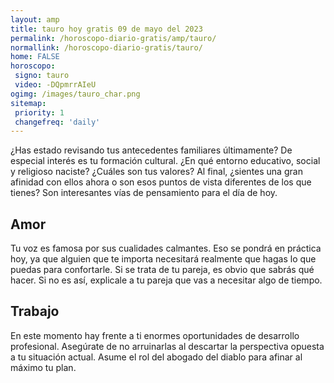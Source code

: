 ```yaml
---
layout: amp
title: tauro hoy gratis 09 de mayo del 2023 
permalink: /horoscopo-diario-gratis/amp/tauro/
normallink: /horoscopo-diario-gratis/tauro/
home: FALSE
horoscopo:
 signo: tauro
 video: -DQpmrrAIeU
ogimg: /images/tauro_char.png
sitemap:
 priority: 1
 changefreq: 'daily'
---
```



¿Has estado revisando tus antecedentes familiares últimamente? De especial interés es tu formación cultural. ¿En qué entorno educativo, social y religioso naciste? ¿Cuáles son tus valores? Al final, ¿sientes una gran afinidad con ellos ahora o son esos puntos de vista diferentes de los que tienes? Son interesantes vías de pensamiento para el día de hoy.

## Amor

Tu voz es famosa por sus cualidades calmantes. Eso se pondrá en práctica hoy, ya que alguien que te importa necesitará realmente que hagas lo que puedas para confortarle. Si se trata de tu pareja, es obvio que sabrás qué hacer. Si no es así, explicale a tu pareja que vas a necesitar algo de tiempo.

## Trabajo

En este momento hay frente a ti enormes oportunidades de desarrollo profesional. Asegúrate de no arruinarlas al descartar la perspectiva opuesta a tu situación actual. Asume el rol del abogado del diablo para afinar al máximo tu plan.